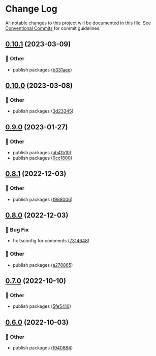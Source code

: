 # Change Log

All notable changes to this project will be documented in this file.
See [Conventional Commits](https://conventionalcommits.org) for commit guidelines.

## [0.10.1](https://github.com/daybrush/infinite-viewer/blob/master/packages/vue-infinite-viewer/compare/vue3-infinite-viewer@0.10.0...vue3-infinite-viewer@0.10.1) (2023-03-09)


### :mega: Other

* publish packages ([b331aee](https://github.com/daybrush/infinite-viewer/blob/master/packages/vue-infinite-viewer/commit/b331aeefc684f815276d0fc4ec05f9955f59cd20))



## [0.10.0](https://github.com/daybrush/infinite-viewer/blob/master/packages/vue-infinite-viewer/compare/vue3-infinite-viewer@0.9.0...vue3-infinite-viewer@0.10.0) (2023-03-08)


### :mega: Other

* publish packages ([3d23345](https://github.com/daybrush/infinite-viewer/blob/master/packages/vue-infinite-viewer/commit/3d233455960c7afd2515c68ca26e1c00bf5bff1e))



## [0.9.0](https://github.com/daybrush/infinite-viewer/blob/master/packages/vue-infinite-viewer/compare/vue3-infinite-viewer@0.8.1...vue3-infinite-viewer@0.9.0) (2023-01-27)


### :mega: Other

* publish packages ([ab41b10](https://github.com/daybrush/infinite-viewer/blob/master/packages/vue-infinite-viewer/commit/ab41b100b2da4b3f5021cb843dd0731bbdea4a68))
* publish packages ([0cc1800](https://github.com/daybrush/infinite-viewer/blob/master/packages/vue-infinite-viewer/commit/0cc18007e64be634cc938dae905c78b7321498c3))



## [0.8.1](https://github.com/daybrush/infinite-viewer/blob/master/packages/vue-infinite-viewer/compare/vue3-infinite-viewer@0.8.0...vue3-infinite-viewer@0.8.1) (2022-12-03)


### :mega: Other

* publish packages ([f988006](https://github.com/daybrush/infinite-viewer/blob/master/packages/vue-infinite-viewer/commit/f98800609ce749dfd28da11af42448c310ef252f))



## [0.8.0](https://github.com/daybrush/infinite-viewer/blob/master/packages/vue-infinite-viewer/compare/vue3-infinite-viewer@0.7.0...vue3-infinite-viewer@0.8.0) (2022-12-03)


### :bug: Bug Fix

* fix tsconfig for comments ([7314648](https://github.com/daybrush/infinite-viewer/blob/master/packages/vue-infinite-viewer/commit/73146488f0a9308aa4db99a473269ddb744e18af))


### :mega: Other

* publish packages ([a278865](https://github.com/daybrush/infinite-viewer/blob/master/packages/vue-infinite-viewer/commit/a27886520517db13db611cbede6861be1b7f090a))



## [0.7.0](https://github.com/daybrush/infinite-viewer/blob/master/packages/vue-infinite-viewer/compare/vue3-infinite-viewer@0.6.0...vue3-infinite-viewer@0.7.0) (2022-10-10)


### :mega: Other

* publish packages ([5fe5410](https://github.com/daybrush/infinite-viewer/blob/master/packages/vue-infinite-viewer/commit/5fe5410328336014b62b899bfbdd642768372563))



## [0.6.0](https://github.com/daybrush/infinite-viewer/blob/master/packages/vue-infinite-viewer/compare/vue3-infinite-viewer@0.5.5...vue3-infinite-viewer@0.6.0) (2022-10-03)


### :mega: Other

* publish packages ([f940884](https://github.com/daybrush/infinite-viewer/blob/master/packages/vue-infinite-viewer/commit/f9408844f99014de30b3e9348541719f9bceef39))
